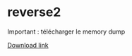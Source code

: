 # reverse2

Important : télécharger le memory dump

[Download link](https://epitechfr.sharepoint.com/:u:/r/sites/2023ReverseEngineeringCrackingII1/Documents%20partages/General/dump.vmem.zip?csf=1&web=1&e=EFBof0)
